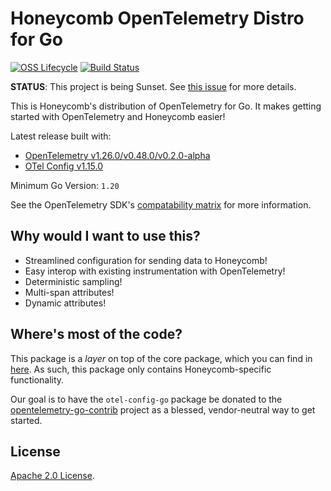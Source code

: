 # Honeycomb OpenTelemetry Distro for Go

[![OSS Lifecycle](https://img.shields.io/osslifecycle/honeycombio/honeycomb-opentelemetry-go)](https://github.com/honeycombio/home/blob/main/honeycomb-oss-lifecycle-and-practices.md)
[![Build Status](https://circleci.com/gh/honeycombio/honeycomb-opentelemetry-go.svg?style=shield)](https://circleci.com/gh/honeycombio/honeycomb-opentelemetry-go)

**STATUS**: This project is being Sunset. See [this issue](https://github.com/honeycombio/honeycomb-opentelemetry-go/issues/205) for more details.

This is Honeycomb's distribution of OpenTelemetry for Go.
It makes getting started with OpenTelemetry and Honeycomb easier!

Latest release built with:

- [OpenTelemetry v1.26.0/v0.48.0/v0.2.0-alpha](https://github.com/open-telemetry/opentelemetry-go/releases/tag/v1.26.0)
- [OTel Config v1.15.0](https://github.com/honeycombio/otel-config-go/releases/tag/v1.15.0)

Minimum Go Version: `1.20`

See the OpenTelemetry SDK's [compatability matrix](https://github.com/open-telemetry/opentelemetry-go#compatibility) for more information.

## Why would I want to use this?

- Streamlined configuration for sending data to Honeycomb!
- Easy interop with existing instrumentation with OpenTelemetry!
- Deterministic sampling!
- Multi-span attributes!
- Dynamic attributes!

## Where's most of the code?

This package is a _layer_ on top of the core package, which you can find in [here](https://github.com/honeycombio/otel-config-go). As such, this package only contains Honeycomb-specific functionality.

Our goal is to have the `otel-config-go` package be donated to the [opentelemetry-go-contrib](https://github.com/open-telemetry/opentelemetry-go-contrib) project as a blessed, vendor-neutral way to get started.

## License

[Apache 2.0 License](./LICENSE).
